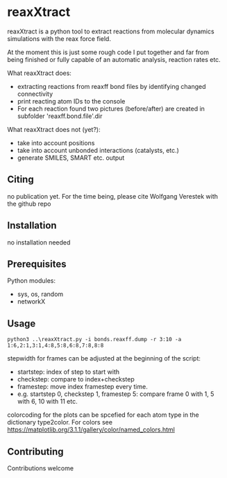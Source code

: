 # reaxXtract
reaxXtract is a python tool to extract reactions from molecular dynamics
simulations with the reax force field.

At the moment this is just some rough code I put together and far from being 
finished or fully capable of an automatic analysis, reaction rates etc.

What reaxXtract does:
- extracting reactions from reaxff bond files by identifying changed connectivity
- print reacting atom IDs to the console
- For each reaction found two pictures (before/after) are created in subfolder 'reaxff.bond.file'.dir
  
What reaxXtract does not (yet?):
- take into account positions
- take into account unbonded interactions (catalysts, etc.)
- generate SMILES, SMART etc. output

## Citing

no publication yet. For the time being, please cite Wolfgang Verestek with the github repo

## Installation

no installation needed

## Prerequisites

Python modules:
- sys, os, random
- networkX

## Usage

```python3 ..\reaxXtract.py -i bonds.reaxff.dump -r 3:10 -a 1:6,2:1,3:1,4:8,5:8,6:8,7:8,8:8```

stepwidth for frames can be adjusted at the beginning of the script:
- startstep: index of step to start with
- checkstep: compare to index+checkstep
- framestep: move index framestep every time.
- e.g. startstep 0, checkstep 1, framestep 5: compare frame 0 with 1, 5 with 6, 10 with 11 etc.

colorcoding for the plots can be spcefied for each atom type in the dictionary type2color.
For colors see https://matplotlib.org/3.1.1/gallery/color/named_colors.html

## Contributing

Contributions welcome
